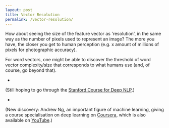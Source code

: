 ```yaml
---
layout: post
title: Vector Resolution 
permalink: /vector-resolution/ 
---
```


How about seeing the size of the feature vector as 'resolution', in the same way as the number of pixels used to represent an image? The more you have, the closer you get to human perception (e.g. x amount of millions of pixels for photographic accuracy).

For word vectors, one might be able to discover the threshold of word vector complexity/size that corresponds to what humans use (and, of course, go beyond that).

*

(Still hoping to go through the [Stanford Course for Deep NLP](https://www.youtube.com/watch?v=OQQ-W_63UgQ&amp;list=PL3FW7Lu3i5Jsnh1rnUwq_TcylNr7EkRe6).)


*


(New discovery: Andrew Ng, an important figure of machine learning, giving a course specialisation on deep learning on [Coursera](https://www.coursera.org/learn/machine-learning), which is also available on [YouTube](https://www.youtube.com/watch?v=n1l-9lIMW7E&amp;index=2&amp;list=PLkDaE6sCZn6Ec-XTbcX1uRg2_u4xOEky0).)
